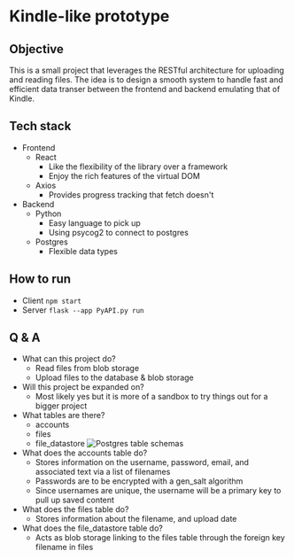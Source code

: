 # Kindle-like prototype
## Objective
This is a small project that leverages the RESTful architecture for uploading and reading files. The idea is to design a smooth system to handle fast and efficient data transer between the frontend and backend emulating that of Kindle.

## Tech stack
- Frontend
    - React
        - Like the flexibility of the library over a framework
        - Enjoy the rich features of the virtual DOM
    - Axios
        - Provides progress tracking that fetch doesn't
- Backend
    - Python
        - Easy language to pick up
        - Using psycog2 to connect to postgres
    - Postgres
        - Flexible data types

## How to run
- Client `npm start`
- Server `flask --app PyAPI.py run`

## Q & A
- What can this project do?
    - Read files from blob storage
    - Upload files to the database & blob storage
- Will this project be expanded on?
    - Most likely yes but it is more of a sandbox to try things out for a bigger project
- What tables are there?
    - accounts
    - files
    - file_datastore
![Postgres table schemas](https://github.com/secretmtgdev/Kindle-like-prototype/blob/master/assets/server_images/table_schemas.png)
- What does the accounts table do?
    - Stores information on the username, password, email, and associated text via a list of filenames
    - Passwords are to be encrypted with a gen_salt algorithm
    - Since usernames are unique, the username will be a primary key to pull up saved content
- What does the files table do?
    - Stores information about the filename, and upload date
- What does the file_datastore table do?
    - Acts as blob storage linking to the files table through the foreign key filename in files
 